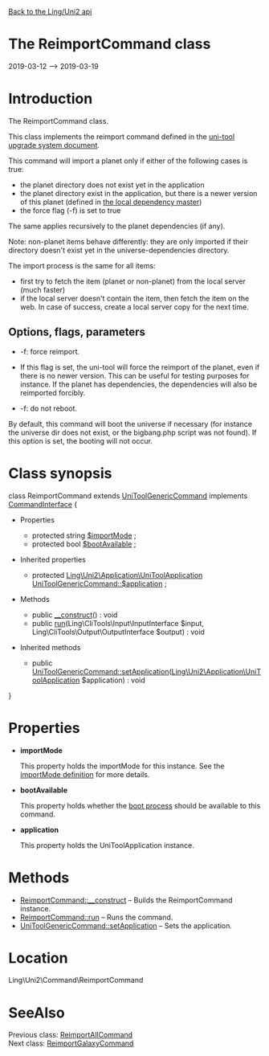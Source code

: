 [Back to the Ling/Uni2 api](https://github.com/lingtalfi/Uni2/blob/master/doc/api/Ling/Uni2.md)



The ReimportCommand class
================
2019-03-12 --> 2019-03-19






Introduction
============

The ReimportCommand class.

This class implements the reimport command defined in the [uni-tool upgrade system document](https://github.com/lingtalfi/Uni2/blob/master/README.md#the-upgrade-system).


This command will import a planet only if either of the following cases is true:

- the planet directory does not exist yet in the application
- the planet directory exist in the application, but there is a newer version of this planet (defined in [the local dependency master](https://github.com/lingtalfi/Uni2/blob/master/README.md#the-dependency-master-file))
- the force flag (-f) is set to true

The same applies recursively to the planet dependencies (if any).

Note: non-planet items behave differently: they are only imported if their directory doesn't exist yet in the universe-dependencies directory.



The import process is the same for all items:
- first try to fetch the item (planet or non-planet) from the local server (much faster)
- if the local server doesn't contain the item, then fetch the item on the web. In case of success, create a local server copy for the next time.




Options, flags, parameters
-----------
- -f: force reimport.

- If this flag is set, the uni-tool will force the reimport of the planet, even if there is no newer version.
This can be useful for testing purposes for instance.
If the planet has dependencies, the dependencies will also be reimported forcibly.

- -f: do not reboot.

By default, this command will boot the universe if necessary (for instance the universe dir does not exist, or the bigbang.php script was not found).
If this option is set, the booting will not occur.



Class synopsis
==============


class <span class="pl-k">ReimportCommand</span> extends [UniToolGenericCommand](https://github.com/lingtalfi/Uni2/blob/master/doc/api/Ling/Uni2/Command/UniToolGenericCommand.md) implements [CommandInterface](https://github.com/lingtalfi/CliTools/blob/master/doc/api/Ling/CliTools/Command/CommandInterface.md) {

- Properties
    - protected string [$importMode](#property-importMode) ;
    - protected bool [$bootAvailable](#property-bootAvailable) ;

- Inherited properties
    - protected [Ling\Uni2\Application\UniToolApplication](https://github.com/lingtalfi/Uni2/blob/master/doc/api/Ling/Uni2/Application/UniToolApplication.md) [UniToolGenericCommand::$application](#property-application) ;

- Methods
    - public [__construct](https://github.com/lingtalfi/Uni2/blob/master/doc/api/Ling/Uni2/Command/ReimportCommand/__construct.md)() : void
    - public [run](https://github.com/lingtalfi/Uni2/blob/master/doc/api/Ling/Uni2/Command/ReimportCommand/run.md)(Ling\CliTools\Input\InputInterface $input, Ling\CliTools\Output\OutputInterface $output) : void

- Inherited methods
    - public [UniToolGenericCommand::setApplication](https://github.com/lingtalfi/Uni2/blob/master/doc/api/Ling/Uni2/Command/UniToolGenericCommand/setApplication.md)([Ling\Uni2\Application\UniToolApplication](https://github.com/lingtalfi/Uni2/blob/master/doc/api/Ling/Uni2/Application/UniToolApplication.md) $application) : void

}




Properties
=============

- <span id="property-importMode"><b>importMode</b></span>

    This property holds the importMode for this instance.
    See the [importMode definition](https://github.com/lingtalfi/Uni2/blob/master/doc/pages/import-mode.md) for more details.
    
    

- <span id="property-bootAvailable"><b>bootAvailable</b></span>

    This property holds whether the [boot process](https://github.com/lingtalfi/Uni2/blob/master/doc/api/Ling/Uni2/Application/UniToolApplication/bootUniverse.md) should be available to this command.
    
    

- <span id="property-application"><b>application</b></span>

    This property holds the UniToolApplication instance.
    
    



Methods
==============

- [ReimportCommand::__construct](https://github.com/lingtalfi/Uni2/blob/master/doc/api/Ling/Uni2/Command/ReimportCommand/__construct.md) &ndash; Builds the ReimportCommand instance.
- [ReimportCommand::run](https://github.com/lingtalfi/Uni2/blob/master/doc/api/Ling/Uni2/Command/ReimportCommand/run.md) &ndash; Runs the command.
- [UniToolGenericCommand::setApplication](https://github.com/lingtalfi/Uni2/blob/master/doc/api/Ling/Uni2/Command/UniToolGenericCommand/setApplication.md) &ndash; Sets the application.





Location
=============
Ling\Uni2\Command\ReimportCommand


SeeAlso
==============
Previous class: [ReimportAllCommand](https://github.com/lingtalfi/Uni2/blob/master/doc/api/Ling/Uni2/Command/ReimportAllCommand.md)<br>Next class: [ReimportGalaxyCommand](https://github.com/lingtalfi/Uni2/blob/master/doc/api/Ling/Uni2/Command/ReimportGalaxyCommand.md)<br>
